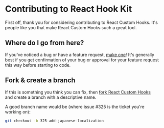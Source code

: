 # Contributing to React Hook Kit

First off, thank you for considering contributing to React Custom Hooks. It's people like you that make React Custom Hooks such a great tool.

## Where do I go from here?

If you've noticed a bug or have a feature request, [make one](https://github.com/sdr34/react-hook-kit/issues/new)! It's generally best if you get confirmation of your bug or approval for your feature request this way before starting to code.

## Fork & create a branch

If this is something you think you can fix, then [fork React Custom Hooks](https://help.github.com/articles/fork-a-repo) and create a branch with a descriptive name.

A good branch name would be (where issue #325 is the ticket you're working on):

```bash
git checkout -b 325-add-japanese-localization

```
